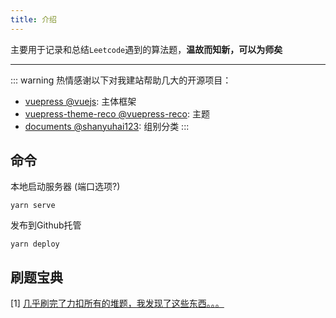 ```yaml
---
title: 介绍
---
```


主要用于记录和总结`Leetcode`遇到的算法题，**温故而知新，可以为师矣**

---


::: warning
热情感谢以下对我建站帮助几大的开源项目：
- [vuepress @vuejs](https://github.com/vuejs/vuepress): 主体框架
- [vuepress-theme-reco @vuepress-reco](https://github.com/vuepress-reco/vuepress-theme-reco): 主题
- [documents @shanyuhai123](https://github.com/shanyuhai123/documents): 组别分类
:::



## 命令

本地启动服务器 (端口选项?)

```
yarn serve   
```

发布到Github托管
```
yarn deploy
```

## 刷题宝典

[1] [几乎刷完了力扣所有的堆题，我发现了这些东西。。。](https://lucifer.ren/blog/)